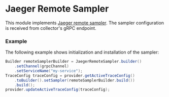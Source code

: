 # Jaeger Remote Sampler

This module implements [Jaeger remote sampler](https://www.jaegertracing.io/docs/latest/sampling/#collector-sampling-configuration).
The sampler configuration is received from collector's gRPC endpoint.

### Example

The following example shows initialization and installation of the sampler:

```java
Builder remoteSamplerBuilder = JaegerRemoteSampler.builder()
    .setChannel(grpcChannel)
    .setServiceName("my-service");
TraceConfig traceConfig = provider.getActiveTraceConfig()
    .toBuilder().setSampler(remoteSamplerBuilder.build())
    .build();
provider.updateActiveTraceConfig(traceConfig);
```
